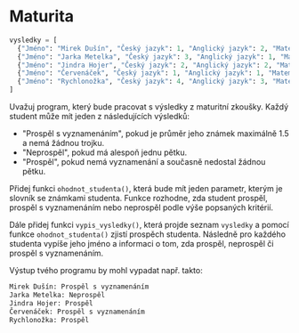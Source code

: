 # Maturita

```python
vysledky = [
  {"Jméno": "Mirek Dušín", "Český jazyk": 1, "Anglický jazyk": 2, "Matematika": 1, "Biologie": 1, "Zeměpis": 1},
  {"Jméno": "Jarka Metelka", "Český jazyk": 3, "Anglický jazyk": 1, "Matematika": 3, "Dějepis": 2, "Ekonomika": 5},
  {"Jméno": "Jindra Hojer", "Český jazyk": 2, "Anglický jazyk": 2, "Matematika": 1, "Biologie": 3, "Chemie": 3},
  {"Jméno": "Červenáček", "Český jazyk": 1, "Anglický jazyk": 1, "Matematika": 1, "Fyzika": 2, "Informatika": 4},
  {"Jméno": "Rychlonožka", "Český jazyk": 4, "Anglický jazyk": 3, "Matematika": 2, "Chemie": 1, "Biologie": 4},
]
```

Uvažuj program, který bude pracovat s výsledky z maturitní zkoušky. Každý student
může mít jeden z následujících výsledků:
- "Prospěl s vyznamenáním", pokud je průměr jeho známek maximálně 1.5 a nemá žádnou trojku.
- "Neprospěl", pokud má alespoň jednu pětku.
- "Prospěl", pokud nemá vyznamenání a současně nedostal žádnou pětku.

Přidej funkci `ohodnot_studenta()`, která bude mít jeden parametr, kterým
je slovník se známkami studenta. Funkce rozhodne, zda student prospěl, prospěl s
vyznamenáním nebo neprospěl podle výše popsaných kritérií.

Dále přidej funkci `vypis_vysledky()`, která projde seznam `vysledky` a pomocí funkce
`ohodnot_studenta()` zjistí prospěch studenta. Následně pro každého studenta vypíše jeho
jméno a informaci o tom, zda prospěl, neprospěl či prospěl s vyznamenáním.

Výstup tvého programu by mohl vypadat např. takto:

```python
Mirek Dušín: Prospěl s vyznamenáním
Jarka Metelka: Neprospěl
Jindra Hojer: Prospěl
Červenáček: Prospěl s vyznamenáním
Rychlonožka: Prospěl
```